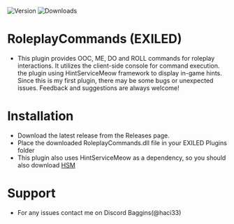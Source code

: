 ![Version](https://img.shields.io/github/v/release/MustafaBaggins/RoleplayCommands?style=plastic&label=Version&color=dc3e3e) ![Downloads](https://img.shields.io/github/downloads/MustafaBaggins/RoleplayCommands/total?style=plastic&label=Downloads&color=50f63f)

# RoleplayCommands (EXILED)
* This plugin provides OOC, ME, DO  and ROLL commands for roleplay interactions. It utilizes the client-side console for command execution. the plugin using HintServiceMeow framework to display in-game hints.
  Since this is my first plugin, there may be some bugs or unexpected issues. Feedback and suggestions are always welcome!

# Installation
* Download the latest release from the Releases page.
* Place the downloaded RoleplayCommands.dll file in your EXILED Plugins folder
* This plugin also uses HintServiceMeow as a dependency, so you should also download [HSM](https://github.com/MeowServer/HintServiceMeow/releases)

# Support
* For any issues contact me on Discord Baggins(@haci33)
